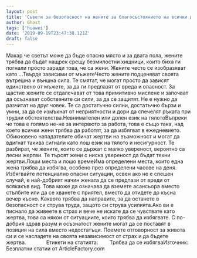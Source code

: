 ```yaml
---
layout: post
title: 'Съвети за безопасност на жените за благосъстоянието на всички дами'
author: Ghost
tags: ['huawei']
date: '2019-09-19T23:47:38.121Z'
draft: false
---
```


Макар че светът може да бъде опасно място и за двата пола, жените трябва да бъдат нащрек срещу безмилостни хищници, които биха ги погнали просто заради това, че са жени. Жените често се изобразяват като ...Твърде зависими от мъжетеЧесто жените подценяват своята вътрешна и външна сила. Те смятат, че могат просто да зависят единствено от мъжете, за да ги предпазят от вреда и опасност. За щастие жените се отдалечават от това примитивно мислене и започват да осъзнават собствените си сили, за да се защитят. Не е нужно да разчитат на друг човек. Те са достатъчно силни, достатъчно бързи и умни, за да се измъкнат от неприятности и дори да спечелят ръката при трудни обстоятелства.Невнимателен или долен език на тялотоВъпреки че това е голямо не-не за интервюто за работа, това е също така, над което всички жени трябва да работят, за да избягват в ежедневието. Обикновено нападателите обичат жертви на възможност и могат да вдигнат такива сигнали като лош език на тялото и несигурност. Те разбират, че жените, които се държат с малко увереност, вероятно са лесни жертви. Те търсят жени с ниска увереност да бъдат техни жертви.Лоши места и лошо времеИма определени места, които една жена трябва да избягва, особено през определени часове на деня. Избягвайте потенциално опасни ситуации, освен ако не е спешен случай, е най-добрият начин жената да се предпази от вреди от всякакъв вид. Това може да означава да вземете асансьора вместо стълбите или да се хванете с приятел, вместо да отидете до късна вечер късно. Каквото трябва да направите, за да останете в безопасност си струва труда, защото си струва усилията.Ако ви е писнало да живеете в страх и вече не искате да се чувствате като жертва, това са някои от ситуациите, които трябва да избягвате. С по-добрия здрав разум и осъзнатост жените могат да се поставят в позиция на сила вместо недостатъци. Поемете отговорност за живота си и се насладете на своята независимост от страх и да бъдете жертва.              Етикети на статията:        Трябва да се избягваИзточник: Безплатни статии от ArticleFactory.com
